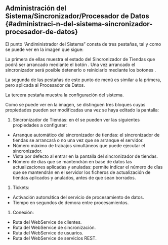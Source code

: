 ## Administración del Sistema/Sincronizador/Procesador de Datos {#administraci-n-del-sistema-sincronizador-procesador-de-datos}

El punto “Andiministrador del Sistema” consta de tres pestañas, tal y como se puede ver en la imagen que sigue:

La primera de ellas muestra el estado del Sincronizador de Tiendas que podrá ser arrancado mediante el botón . Una vez arrancado el sincronizador será posible detenerlo o reiniciarlo mediante los botones .

La segunda de las pestañas de este punto de menú es similar a la primera, pero aplicada al Procesador de Datos.

La tercera pestaña muestra la configuración del sistema.

Como se puede ver en la imagen, se distinguen tres bloques cuyas propiedades pueden ser modificadas una vez se haya editado la pantalla:

1.  Sincronizador de Tiendas: en él se pueden ver las siguientes propiedades a configurar:

*   Arranque automático del sincronizador de tiendas: el sincronizador de tiendas se arrancará o no una vez que se arranque el servidor.
*   Número máximo de trabajos simultáneos que puede ejecutar el sincronizador.
*   Vista por defecto al entrar en la pantalla del sincronizador de tiendas.
*   Número de días que se mantendrán en base de datos las actualizaciones aplicadas y anuladas: permite indicar el número de días que se mantendrán en el servidor los ficheros de actualización de tiendas aplicados y anulados, antes de que sean borrados.

1.  Tickets:

*   Activación automática del servicio de procesamiento de datos.
*   Tiempo en segundos de demora entre procesamientos.

1.  Conexión:

*   Ruta del WebService de clientes.
*   Ruta del WebService de sincronización.
*   Ruta del WebService de usuarios.
*   Ruta del WebService de servicios REST.